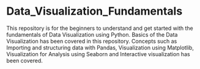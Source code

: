 # Data_Visualization_Fundamentals
This repository is for the beginners to understand and get started with the fundamentals of Data Visualization using Python.
Basics of the Data Visualization has been covered in this repository.
Concepts such as Importing and structuring data with Pandas, Visualization using Matplotlib, Visualization for Analysis using Seaborn and Interactive visualization has been covered.
